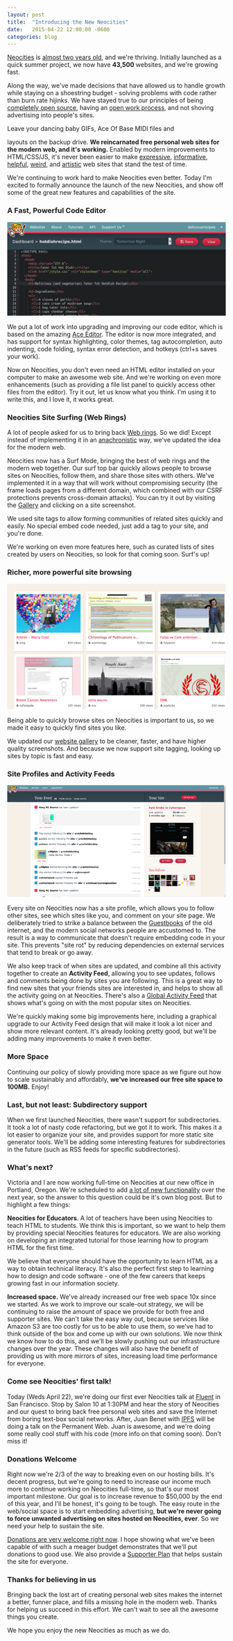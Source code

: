 ```yaml
---
layout: post
title:  "Introducing the New Neocities"
date:   2015-04-22 12:00:00 -0600
categories: blog
---
```

[Neocities](https://neocities.org) is [almost two years old](https://neocities.org/blog/making-the-web-fun-again), and we're thriving. Initially launched as a quick summer project, we now have **43,500** websites, and we're growing fast.

Along the way, we've made decisions that have allowed us to handle growth while staying on a shoestring budget - solving problems with code rather than burn rate hijinks. We have stayed true to our principles of being [completely open source](https://github.com/neocities), having an [open work process](https://github.com/neocities/neocities/issues), and not shoving advertising into people's sites.

Leave your dancing baby GIFs, Ace Of Base MIDI files and <table> layouts on the backup drive. **We reincarnated free personal web sites for the modern web, and it's working.** Enabled by modern improvements to HTML/CSS/JS, it's never been easier to make [expressive](http://film.neocities.org), [informative](http://louisianawetlands.neocities.org), [helpful](http://mlpfim.neocities.org), [weird](http://hellosorrywrongnumber.neocities.org), and [artistic](http://fauux.neocities.org) web sites that stand the test of time.

We're continuing to work hard to make Neocities even better. Today I'm excited to formally announce the launch of the new Neocities, and show off some of the great new features and capabilities of the site.

### A Fast, Powerful Code Editor

![](/assets/front-editor-screenshot.png)

We put a lot of work into upgrading and improving our code editor, which is based on the amazing [Ace Editor](http://ace.c9.io/#nav=about). The editor is now more integrated, and has support for syntax highlighting, color themes, tag autocompletion, auto indenting, code folding, syntax error detection, and hotkeys (ctrl+s saves your work).

Now on Neocities, you don't even need an HTML editor installed on your computer to make an awesome web site. And we're working on even more enhancements (such as providing a file list panel to quickly access other files from the editor). Try it out, let us know what you think. I'm using it to write this, and I love it, it works great.

### Neocities Site Surfing (Web Rings)

A lot of people asked for us to bring back [Web rings](http://en.wikipedia.org/wiki/Webring). So we did! Except instead of implementing it in an [anachronistic](http://dictionary.reference.com/browse/anachronism) way, we've updated the idea for the modern web.

Neocities now has a Surf Mode, bringing the best of web rings and the modern web together. Our surf top bar quickly allows people to browse sites on Neocities, follow them, and share those sites with others. We've implemented it in a way that will work without compromising security (the frame loads pages from a different domain, which combined with our CSRF protections prevents cross-domain attacks). You can try it out by visiting the [Gallery](https://neocities.org/browse) and clicking on a site screenshot.

We used site tags to allow forming communities of related sites quickly and easily. No special embed code needed, just add a tag to your site, and you're done.

We're working on even more features here, such as curated lists of sites created by users on Neocities, so look for that coming soon. Surf's up!

### Richer, more powerful site browsing

![](/assets/front-browse-screenshot.png)

Being able to quickly browse sites on Neocities is important to us, so we made it easy to quickly find sites you like.

We updated our [website gallery](https://neocities.org/browse) to be cleaner, faster, and have higher quality screenshots. And because we now support site tagging, looking up sites by topic is fast and easy.

### Site Profiles and Activity Feeds

![](/assets/activityfeed.png)

Every site on Neocities now has a site profile, which allows you to follow other sites, see which sites like you, and comment on your site page. We deliberately tried to strike a balance between the [Guestbooks](http://en.wikipedia.org/wiki/Guestbook) of the old internet, and the modern social networks people are accustomed to. The result is a way to communicate that doesn't require embedding code in your site. This prevents "site rot" by reducing dependencies on external services that tend to break or go away.

We also keep track of when sites are updated, and combine all this activity together to create an **Activity Feed**, allowing you to see updates, follows and comments being done by sites you are following. This is a great way to find new sites that your friends sites are interested in, and helps to show all the activity going on at Neocities. There's also a [Global Activity Feed](https://neocities.org/activity) that shows what's going on with the most popular sites on Neocities.

We're quickly making some big improvements here, including a graphical upgrade to our Activity Feed design that will make it look a lot nicer and show more relevant content. It's already looking pretty good, but we'll be adding many improvements to make it even better.

### More Space

Continuing our policy of slowly providing more space as we figure out how to scale sustainably and affordably, **we've increased our free site space to 100MB.** Enjoy!

### Last, but not least: Subdirectory support

When we first launched Neocities, there wasn't support for subdirectories. It took a lot of nasty code refactoring, but we got it to work. This makes it a lot easier to organize your site, and provides support for more static site generator tools. We'll be adding some interesting features for subdirectories in the future (such as RSS feeds for specific subdirectories).

### What's next?

Victoria and I are now working full-time on Neocities at our new office in Portland, Oregon. We're scheduled to add [a lot of new functionality](https://github.com/neocities/neocities/issues) over the next year, so the answer to this question could be it's own blog post. But to highlight a few things:

**Neocities for Educators**. A lot of teachers have been using Neocities to teach HTML to students. We think this is important, so we want to help them by providing special Neocities features for educators. We are also working on developing an integrated tutorial for those learning how to program HTML for the first time.

We believe that everyone should have the opportunity to learn HTML as a way to obtain technical literacy. It's also the perfect first step to learning how to design and code software - one of the few careers that keeps growing fast in our information society.

**Increased space.** We've already increased our free web space 10x since we started. As we work to improve our scale-out strategy, we will be continuing to raise the amount of space we provide for both free and supporter sites. We can't take the easy way out, because services like Amazon S3 are too costly for us to be able to use them, so we've had to think outside of the box and come up with our own solutions. We now think we know how to do this, and we'll be slowly pushing out our infrastructure changes over the year. These changes will also have the benefit of providing us with more mirrors of sites, increasing load time performance for everyone.

### Come see Neocities' first talk!

Today (Weds April 22), we're doing our first ever Neocities talk at [Fluent](http://fluentconf.com) in San Francisco. Stop by Salon 10 at 1:30PM and hear the story of Neocities and our quest to bring back free personal web sites and save the Internet from boring text-box social networks. After, Juan Benet with [IPFS](http://ipfs.io) will be doing a talk on the Permanent Web. Juan is awesome, and we're doing some really cool stuff with his code (more info on that coming soon). Don't miss it!

### Donations Welcome

Right now we're 2/3 of the way to breaking even on our hosting bills. It's decent progress, but we're going to need to increase our income much more to continue working on Neocities full-time, so that's our most important milestone. Our goal is to increase revenue to $50,000 by the end of this year, and I'll be honest, it's going to be tough. The easy route in the web/social space is to start embedding advertising, **but we're never going to force unwanted advertising on sites hosted on Neocities, ever**. So we need your help to sustain the site.

[Donations are very welcome right now](https://neocities.org/donate). I hope showing what we've been capable of with such a meager budget demonstrates that we'll put donations to good use. We also provide a [Supporter Plan](https://neocities.org/plan) that helps sustain the site for everyone.

### Thanks for believing in us

Bringing back the lost art of creating personal web sites makes the internet a better, funner place, and fills a missing hole in the modern web. Thanks for helping us succeed in this effort. We can't wait to see all the awesome things you create.

We hope you enjoy the new Neocities as much as we do.
